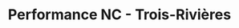 ---
title: "Performance NC - Trois-Rivières"
url: /saint-etienne-des-gres/performance-nc-trois-rivieres/
shop: motorcycle
---